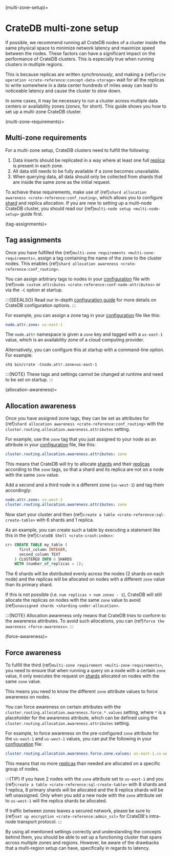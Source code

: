 (multi-zone-setup)=

# CrateDB multi-zone setup

If possible, we recommend running all CrateDB nodes of a cluster inside the
same physical space to minimize network latency and maximize speed between the
nodes. These factors can have a significant impact on the performance of
CrateDB clusters. This is especially true when running clusters in multiple
regions.

This is because replicas are written *synchronously*, and making a {ref}`write
operation <crate-reference:concept-data-storage>` wait for all the replicas
to write somewhere in a data center
hundreds of miles away can lead to noticeable latency and cause the cluster to
slow down.

In some cases, it may be necessary to run a cluster across multiple data
centers or availability zones (*zones*, for short). This guide shows you how
to set up a multi-zone CrateDB cluster.

(multi-zone-requirements)=

## Multi-zone requirements

For a multi-zone setup, CrateDB clusters need to fulfill the following:

1. Data inserts should be replicated in a way where at least one full [replica]
   is present in each zone.
2. All data still needs to be fully available if a zone becomes unavailable.
3. When querying data, all data should only be collected from shards that are
   inside the same zone as the initial request.

To achieve these requirements, make use of {ref}`shard allocation awareness
<crate-reference:conf_routing>`, which
allows you to configure [shard] and replica allocation. If you are new to setting
up a multi-node CrateDB cluster, you should read our {ref}`multi-node setup
<multi-node-setup>` guide first.

(tag-assignments)=

## Tag assignments

Once you have fulfilled the {ref}`multi-zone requirements
<multi-zone-requirements>`, assign a tag containing the name of the zone to
the cluster nodes. This enables {ref}`shard allocation awareness
<crate-reference:conf_routing>`.

You can assign arbitrary tags to nodes in your [configuration] file with
{ref}`node custom attributes <crate-reference:conf-node-attributes>` or via
the `-C` option at startup.

:::{SEEALSO}
Read our in-depth [configuration guide] for more details on CrateDB
configuration options.
:::

For example, you can assign a zone tag in your [configuration] file like this:

```yaml
node.attr.zone: us-east-1
```

The `node.attr` namespace is given a `zone` key and tagged with a
`us-east-1` value, which is an availability zone of a cloud computing
provider.

Alternatively, you can configure this at startup with a command-line option.
For example:

```console
sh$ bin/crate -Cnode.attr.zone=us-east-1
```

:::{NOTE}
These tags and settings cannot be changed at runtime and need to be
set on startup.
:::

(allocation-awareness)=

## Allocation awareness

Once you have assigned zone tags, they can be set as attributes for
{ref}`shard allocation awareness <crate-reference:conf_routing>` with the
`cluster.routing.allocation.awareness.attributes` setting.

For example, use the `zone` tag that you just assigned to your node as an
attribute in your [configuration] file, like this:

```yaml
cluster.routing.allocation.awareness.attributes: zone
```

This means that CrateDB will try to allocate [shards] and their [replicas]
according to the `zone` tags, so that a shard and its replica are not on a
node with the same `zone` value.

Add a second and a third node in a different zone (`us-west-1`) and tag
them accordingly:

```yaml
node.attr.zone: us-west-1
cluster.routing.allocation.awareness.attributes: zone
```

Now start your cluster and then {ref}`create a table <crate-reference:sql-create-table>`
with 6 shards and 1 replica.

As an example, you can create such a table by executing a statement like this
in the {ref}`CrateDB Shell <crate-crash:index>`:

```sql
cr> CREATE TABLE my_table (
      first_column INTEGER,
      second_column TEXT
    ) CLUSTERED INTO 6 SHARDS
    WITH (number_of_replicas = 1);
```

The 6 shards will be distributed evenly across the nodes (2 shards on
each node) and the replicas will be allocated on nodes with a different
`zone` value than its primary shard.

If this is not possible (i.e. `num replicas > num zones - 1`), CrateDB will
still allocate the replicas on nodes with the same `zone` value to avoid
{ref}`unassigned shards <sharding-under-allocation>`.

:::{NOTE}
Allocation awareness only means that CrateDB *tries* to conform to the
awareness attributes. To avoid such allocations, you can {ref}`force the
awareness <force-awareness>`.
:::

(force-awareness)=

## Force awareness

To fulfill the third {ref}`multi-zone requirement <multi-zone-requirements>`,
you need to ensure that when running a query on a node with a certain `zone`
value, it only executes the request on [shards] allocated on nodes with the same
`zone` value.

This means you need to know the different `zone` attribute values to force
awareness on nodes.

You can force awareness on certain attributes with the
`cluster.routing.allocation.awareness.force.*.values` setting, where `*`
is a placeholder for the awareness attribute, which can be defined using the
`cluster.routing.allocation.awareness.attributes` setting.

For example, to force awareness on the pre-configured `zone` attribute for
the `us-east-1` and `us-west-1` values, you can put the following in your
[configuration] file:

```yaml
cluster.routing.allocation.awareness.force.zone.values: us-east-1,us-west-1
```

This means that no more [replicas] than needed are allocated on a specific group of
nodes.

:::{TIP}
If you have 2 nodes with the `zone` attribute set to `us-east-1` and you
{ref}`create a table <crate-reference:sql-create-table>` with 8 shards and 1 replica, 8 primary shards will be allocated
and the 8 replica shards will be left unassigned. Only when you add a new node
with the `zone` attribute set to `us-west-1` will the replica shards be
allocated.

If traffic between zones leaves a secured network, please be sure to
{ref}`set up encryption <crate-reference:admin_ssl>` for CrateDB's
intra-node transport protocol.
:::

By using all mentioned settings correctly and understanding the concepts behind
them, you should be able to set up a functioning cluster that spans across
multiple zones and regions. However, be aware of the drawbacks that a
multi-region setup can have, specifically in regards to latency.

[configuration]: https://cratedb.com/docs/crate/reference/en/latest/config/index.html
[configuration guide]: https://cratedb.com/docs/reference/configuration.html
[replica]: https://cratedb.com/docs/crate/reference/en/latest/general/ddl/replication.html
[replicas]: https://cratedb.com/docs/crate/reference/en/latest/general/ddl/replication.html
[shard]: https://cratedb.com/docs/crate/reference/en/latest/general/ddl/sharding.html
[shards]: https://cratedb.com/docs/crate/reference/en/latest/general/ddl/sharding.html
